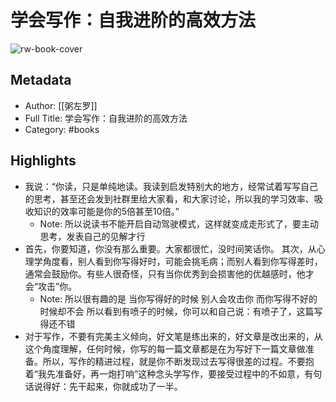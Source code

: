 # 学会写作：自我进阶的高效方法

![rw-book-cover](https://wfqqreader-1252317822.image.myqcloud.com/cover/236/25546236/s_25546236.jpg)

## Metadata
- Author: [[粥左罗]]
- Full Title: 学会写作：自我进阶的高效方法
- Category: #books

## Highlights
- 我说：“你读，只是单纯地读。我读到启发特别大的地方，经常试着写写自己的思考，甚至还会发到社群里给大家看，和大家讨论，所以我的学习效率、吸收知识的效率可能是你的5倍甚至10倍。”
    - Note: 所以说读书不能开启自动驾驶模式，这样就变成走形式了，要主动思考，发表自己的见解才行
- 首先，你要知道，你没有那么重要。大家都很忙，没时间笑话你。
  其次，从心理学角度看，别人看到你写得好时，可能会挑毛病；而别人看到你写得差时，通常会鼓励你。有些人很奇怪，只有当你优秀到会损害他的优越感时，他才会“攻击”你。
    - Note: 所以很有趣的是 当你写得好的时候 别人会攻击你 而你写得不好的时候却不会 所以看到有喷子的时候，你可以和自己说：有喷子了，这篇写得还不错
- 对于写作，不要有完美主义倾向，好文笔是练出来的，好文章是改出来的，从这个角度理解，任何时候，你写的每一篇文章都是在为写好下一篇文章做准备。所以，写作的精进过程，就是你不断发现过去写得很差的过程。不要抱着“我先准备好，再一炮打响”这种念头学写作，要接受过程中的不如意，有句话说得好：先干起来，你就成功了一半。
